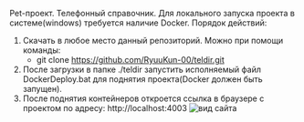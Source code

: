 Pet-проект. 
Телефонный справочник.
Для локального запуска проекта в системе(windows) требуется наличие Docker.
Порядок действий:
1. Скачать в любое место данный репозиторий. Можно при помощи команды:
	- git clone https://github.com/RyuuKun-00/teldir.git
2. После загрузки в папке ./teldir запустить исполняемый файл DockerDeploy.bat для поднятия проекта(Docker должен быть запущен).
3. После поднятия контейнеров откроется ссылка в браузере с проектом по адресу: http://localhost:4003
   ![вид сайта](https://github.com/RyuuKun-00/teldir/preview/preview.png)
